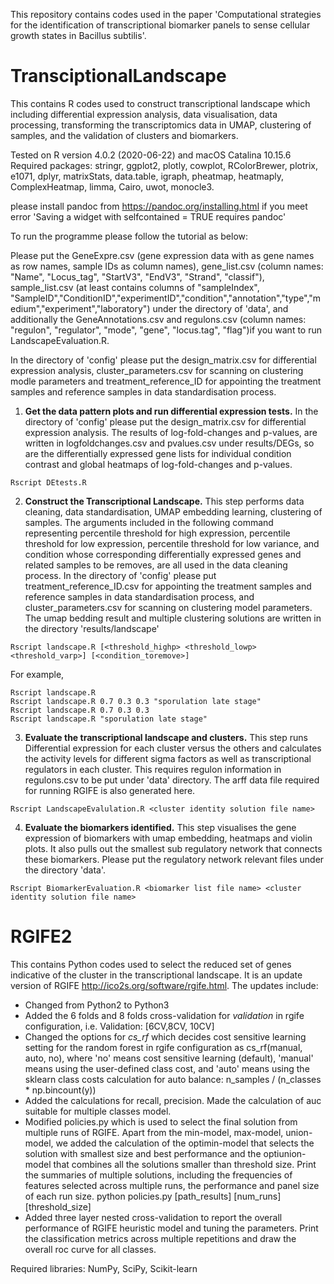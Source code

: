 This repository contains codes used in the paper 'Computational strategies for the identification of transcriptional biomarker panels to sense cellular growth states in Bacillus subtilis'.

<h1>TransciptionalLandscape</h1>

This contains R codes used to construct transcriptional landscape which including differential expression analysis, data visualisation, data processing, transforming the transcriptomics data in UMAP, clustering of samples, and the validation of clusters and biomarkers.

Tested on R version 4.0.2 (2020-06-22) and macOS Catalina 10.15.6
Required packages: stringr, ggplot2, plotly, cowplot, RColorBrewer, plotrix, e1071, dplyr, matrixStats, data.table, igraph, pheatmap, heatmaply, ComplexHeatmap, limma, Cairo, uwot, monocle3.

please install pandoc from https://pandoc.org/installing.html if you meet error 'Saving a widget with selfcontained = TRUE requires pandoc'

To run the programme please follow the tutorial as below:

Please put the GeneExpre.csv (gene expression data with as gene names as row names, sample IDs as column names), gene_list.csv (column names: "Name", "Locus_tag", "StartV3", "EndV3", "Strand", "classif"), sample_list.csv (at least contains columns of "sampleIndex", "SampleID","ConditionID","experimentID","condition","annotation","type","medium","experiment","laboratory") under the directory of 'data', and additionally the GeneAnnotations.csv and regulons.csv (column names: "regulon", "regulator", "mode", "gene", "locus.tag", "flag")if you want to run LandscapeEvaluation.R.

In the directory of 'config' please put the design_matrix.csv for differential expression analysis, cluster_parameters.csv for scanning on clustering modle parameters and treatment_reference_ID for appointing the treatment samples and reference samples in data standardisation process.

1. **Get the data pattern plots and run differential expression tests.** In the directory of 'config' please put the design_matrix.csv for differential expression analysis. The results of log-fold-changes and p-values, are written in logfoldchanges.csv and pvalues.csv under results/DEGs, so are the differentially expressed gene lists for individual condition contrast and global heatmaps of log-fold-changes and p-values.
```
Rscript DEtests.R
```
2. **Construct the Transcriptional Landscape.** This step performs data cleaning, data standardisation, UMAP embedding learning, clustering of samples. The arguments included in the following command representing percentile threshold for high expression, percentile threshold for low expression, percentile threshold for low variance, and condition whose corresponding differentially expressed genes and related samples to be removes, are all used in the data cleaning process. In the directory of 'config' please put treatment_reference_ID.csv for appointing the treatment samples and reference samples in data standardisation process, and cluster_parameters.csv for scanning on clustering model parameters. The umap bedding result and multiple clustering solutions are written in the directory 'results/landscape'
```
Rscript landscape.R [<threshold_highp> <threshold_lowp> <threshold_varp>] [<condition_toremove>]
```
For example,
```
Rscript landscape.R
Rscript landscape.R 0.7 0.3 0.3 "sporulation late stage"
Rscript landscape.R 0.7 0.3 0.3
Rscript landscape.R "sporulation late stage"
```
3. **Evaluate the transcriptional landscape and clusters.** This step runs Differential expression for each cluster versus the others and calculates the activity levels for different sigma factors as well as transcriptional regulators in each cluster. This requires regulon information in regulons.csv to be put under 'data' directory. The arff data file required for running RGIFE is also generated here.
```
Rscript LandscapeEvalulation.R <cluster identity solution file name>
```
4. **Evaluate the biomarkers identified.** This step visualises the gene expression of biomarkers with umap embedding, heatmaps and violin plots. It also pulls out the smallest sub regulatory network that connects these biomarkers. Please put the regulatory network relevant files under the directory 'data'.
```
Rscript BiomarkerEvaluation.R <biomarker list file name> <cluster identity solution file name>
```

<h1>RGIFE2</h1>

This contains Python codes used to select the reduced set of genes indicative of the cluster in the transcriptional landscape. It is an update version of RGIFE http://ico2s.org/software/rgife.html. The updates include:
- Changed from Python2 to Python3
- Added the 6 folds and 8 folds cross-validation for *validation* in rgife configuration, i.e. Validation: [6CV,8CV, 10CV]
- Changed the options for *cs_rf* which decides cost sensitive learning setting for the random forest in rgife configuration as cs_rf(manual, auto, no), where 'no' means cost sensitive learning (default), 'manual' means using the user-defined class cost, and 'auto' means using the sklearn class costs calculation for auto balance: n_samples / (n_classes * np.bincount(y))
- Added the calculations for recall, precision. Made the calculation of auc suitable for multiple classes model.  
- Modified policies.py which is used to select the final solution from multiple runs of RGIFE. Apart from the min-model, max-model, union-model, we added the calculation of the optimin-model that selects the solution with smallest size and best performance and the optiunion-model that combines all the solutions smaller than threshold size. Print the summaries of multiple solutions, including the frequencies of features selected across multiple runs, the performance and panel size  of each run size.
python policies.py [path_results] [num_runs] [threshold_size]
- Added three layer nested cross-validation to report the overall performance of RGIFE heuristic model and tuning the parameters. Print the classification metrics across multiple repetitions and draw the overall roc curve for all classes.

Required libraries: NumPy, SciPy, Scikit-learn
